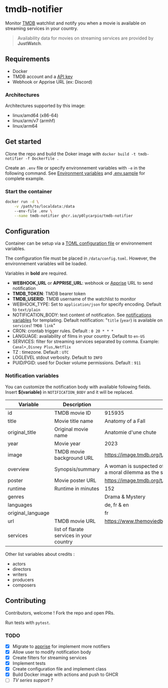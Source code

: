 # tmdb-notifier

Monitor [TMDB](https://www.themoviedb.org/) watchlist and notify you when a movie is available on streaming services in your country.

> Availability data for movies on streaming services are provided by **JustWatch**. 

## Requirements

- Docker
- TMDB account and a [API key](https://www.themoviedb.org/settings/api)
- Webhook or Apprise URL (ex: Discord)

### Architectures

Architectures supported by this image:
- linux/amd64 (x86-64)
- linux/arm/v7 (armhf)
- linux/arm64

## Get started

Clone the repo and build the Doker image with `docker build -t tmdb-notifier -f Dockerfile .`

Create an `.env` file or specify environnement variables with `-e` in the following command. See [Environment variables](#environment-variables) and [.env.sample](.env.sample) for complete example.

### Start the container

```bash
docker run -d \
    -v /path/to/localdata:/data
    --env-file .env \
    --name tmdb-notifier ghcr.io/p0lycarpio/tmdb-notifier
```

## Configuration

Container can be setup via a [TOML configuration file](./config.sample.toml) or environnement variables.

The configuration file must be placed in `/data/config.toml`. However, the environnement variables will be loaded.

Variables in **bold** are required.

- **WEBHOOK_URL** or **APPRISE_URL**: webhook or [Apprise](https://github.com/caronc/apprise?tab=readme-ov-file#supported-notifications) URL to send notification
- **TMDB_TOKEN**: TMDB bearer token
- **TMDB_USERID**: TMDB username of the watchlist to monitor
- WEBHOOK_TYPE: Set to `application/json` for specify encoding. Default to `text/plain`
- NOTIFICATION_BODY: text content of notification. See [notifications variables](#notification-variables) for templating. Default notification: "`title` (`year`) is available on `services`! `TMDB link`"
- CRON: crontab trigger rules. Default : `0 20 * * *`
- LANGUAGE: availability of films in your country. Default to `en-US`
- SERVICES: filter for streaming services separated by comma. Example: `Canal+,Disney Plus,Netflix`
- TZ : timezone. Default : `UTC`
- LOGLEVEL stdout verbosity. Default to `INFO`
- PUID/PGID: used for Docker volume permissions. Default : `911`

### Notification variables

You can customize the notification body with available following fields. Insert **$(variable)** in `NOTIFICATION_BODY` and it will be replaced.

| **Variable**      | **Description**                          | **Example**                                                                                                  |
| ----------------- | ---------------------------------------- | ------------------------------------------------------------------------------------------------------------ |
| id                | TMDB movie ID                            | 915935                                                                                                       |
| title             | Movie title name                         | Anatomy of a Fall                                                                                            |
| original_title    | Original movie name                      | Anatomie d'une chute                                                                                         |
| year              | Movie year                               | 2023                                                                                                         |
| image             | TMDB movie background URL                | https://image.tmdb.org/t/p/w500/kszooR7v1TLFM4pzx6IkKq2jDAN.jpg                                              |
| overview          | Synopsis/summary                         | A woman is suspected of her husband’s murder, and their blind son faces a moral dilemma as the sole witness. |
| poster            | Movie poster URL                         | https://image.tmdb.org/t/p/w500/kQs6keheMwCxJxrzV83VUwFtHkB.jpg                                              |
| runtime           | Runtime in minutes                       | 152                                                                                                          |
| genres            |                                          | Drama & Mystery                                                                                              |
| languages         |                                          | de, fr & en                                                                                                  |
| original_language |                                          | fr                                                                                                           |
| url               | TMDB movie URL                           | https://www.themoviedb.org/movie/915935                                                                      |
| services          | list of flarate services in your country |                                                                                                              |


Other list variables about credits :
- actors
- directors
- writers
- producers
- composers


## Contributing

Contributors, welcome ! Fork the repo and open PRs.

Run tests with `pytest`.

### TODO

- [x] Migrate to [apprise](https://github.com/caronc/apprise) for implement more notifiers
- [x] Allow user to modify notification body
- [x] Create filters for streaming services
- [x] Implement tests
- [x] Create configuration file and implement class
- [x] Build Docker image with actions and push to GHCR
- [ ] *TV series support ?*

